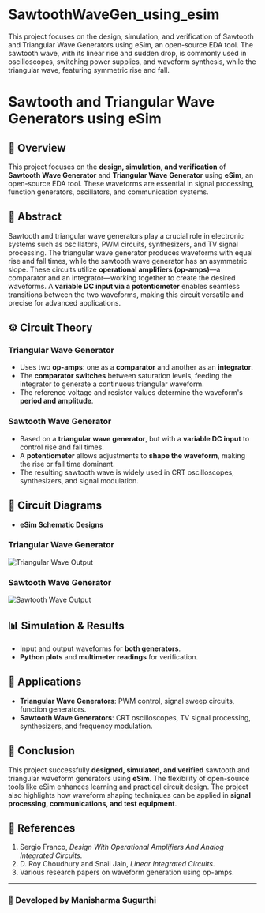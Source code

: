 # SawtoothWaveGen_using_esim
This project focuses on the design, simulation, and verification of Sawtooth and Triangular Wave Generators using eSim, an open-source EDA tool. The sawtooth wave, with its linear rise and sudden drop, is commonly used in oscilloscopes, switching power supplies, and waveform synthesis, while the triangular wave, featuring symmetric rise and fall.
# Sawtooth and Triangular Wave Generators using eSim

## 📌 Overview  
This project focuses on the **design, simulation, and verification** of **Sawtooth Wave Generator** and **Triangular Wave Generator** using **eSim**, an open-source EDA tool. These waveforms are essential in signal processing, function generators, oscillators, and communication systems.

## 📝 Abstract  
Sawtooth and triangular wave generators play a crucial role in electronic systems such as oscillators, PWM circuits, synthesizers, and TV signal processing. The triangular wave generator produces waveforms with equal rise and fall times, while the sawtooth wave generator has an asymmetric slope. These circuits utilize **operational amplifiers (op-amps)**—a comparator and an integrator—working together to create the desired waveforms. A **variable DC input via a potentiometer** enables seamless transitions between the two waveforms, making this circuit versatile and precise for advanced applications.

## ⚙️ Circuit Theory  
### **Triangular Wave Generator**  
- Uses two **op-amps**: one as a **comparator** and another as an **integrator**.  
- The **comparator switches** between saturation levels, feeding the integrator to generate a continuous triangular waveform.  
- The reference voltage and resistor values determine the waveform's **period and amplitude**.  

### **Sawtooth Wave Generator**  
- Based on a **triangular wave generator**, but with a **variable DC input** to control rise and fall times.  
- A **potentiometer** allows adjustments to **shape the waveform**, making the rise or fall time dominant.  
- The resulting sawtooth wave is widely used in CRT oscilloscopes, synthesizers, and signal modulation.  

## 📐 Circuit Diagrams   
- **eSim Schematic Designs**  
### Triangular Wave Generator
![Triangular Wave Output](https://github.com/sharma-sugurthi/SawtoothWaveGen_using_esim/blob/main/Simulations/triangular.png?raw=true)  

### Sawtooth Wave Generator 
![Sawtooth Wave Output](https://github.com/sharma-sugurthi/SawtoothWaveGen_using_esim/blob/main/Simulations/sawtooth.png?raw=true)


## 📊 Simulation & Results  
- Input and output waveforms for **both generators**.  
- **Python plots** and **multimeter readings** for verification.  

## 🎯 Applications  
- **Triangular Wave Generators**: PWM control, signal sweep circuits, function generators.  
- **Sawtooth Wave Generators**: CRT oscilloscopes, TV signal processing, synthesizers, and frequency modulation.  

## 🚀 Conclusion  
This project successfully **designed, simulated, and verified** sawtooth and triangular waveform generators using **eSim**. The flexibility of open-source tools like eSim enhances learning and practical circuit design. The project also highlights how waveform shaping techniques can be applied in **signal processing, communications, and test equipment**.  

## 📜 References  
1. Sergio Franco, *Design With Operational Amplifiers And Analog Integrated Circuits*.  
2. D. Roy Choudhury and Snail Jain, *Linear Integrated Circuits*.  
3. Various research papers on waveform generation using op-amps.  

---

### 🔗 Developed by **Manisharma Sugurthi**  
